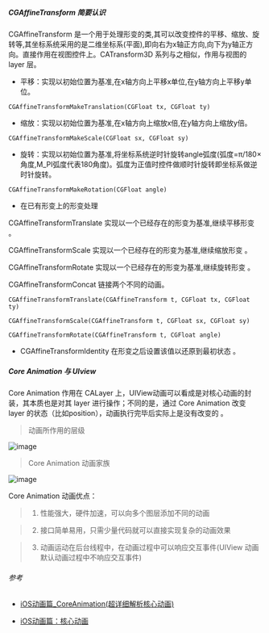 ##### CGAffineTransform 简要认识

CGAffineTransform 是一个用于处理形变的类,其可以改变控件的平移、缩放、旋转等,其坐标系统采用的是二维坐标系(平面),即向右为x轴正方向,向下为y轴正方向。直接作用在视图控件上。CATransform3D 系列与之相似，作用与视图的 layer 层。


* 平移：实现以初始位置为基准,在x轴方向上平移x单位,在y轴方向上平移y单位。

```
CGAffineTransformMakeTranslation(CGFloat tx, CGFloat ty)
```


* 缩放：实现以初始位置为基准,在x轴方向上缩放x倍,在y轴方向上缩放y倍。


```
CGAffineTransformMakeScale(CGFloat sx, CGFloat sy)
```


* 旋转：实现以初始位置为基准,将坐标系统逆时针旋转angle弧度(弧度=π/180×角度,M_PI弧度代表180角度)。弧度为正值时控件做顺时针旋转即坐标系做逆时针旋转。

```
CGAffineTransformMakeRotation(CGFloat angle)
```

* 在已有形变上的形变处理

CGAffineTransformTranslate      实现以一个已经存在的形变为基准,继续平移形变 。

CGAffineTransformScale          实现以一个已经存在的形变为基准,继续缩放形变 。

CGAffineTransformRotate         实现以一个已经存在的形变为基准,继续旋转形变 。

CGAffineTransformConcat         链接两个不同的动画。

```
CGAffineTransformTranslate(CGAffineTransform t, CGFloat tx, CGFloat ty)

CGAffineTransformScale(CGAffineTransform t, CGFloat sx, CGFloat sy)

CGAffineTransformRotate(CGAffineTransform t, CGFloat angle)
```

* CGAffineTransformIdentity  在形变之后设置该值以还原到最初状态 。


##### Core Animation 与 UIview

Core Animation 作用在 CALayer 上，UIView动画可以看成是对核心动画的封装，其本质也是对其 layer 进行操作；不同的是，通过 Core Animation 改变 layer 的状态（比如position），动画执行完毕后实际上是没有改变的 。

> 动画所作用的层级

![image](https://github.com/itwyhuaing/OC-WYH/blob/master/动画/image/animation_1.png)


> Core Animation 动画家族

![image](https://github.com/itwyhuaing/OC-WYH/blob/master/动画/image/animation_2.png)



Core Animation 动画优点：

  > 1. 性能强大，硬件加速，可以向多个图层添加不同的动画

  > 2. 接口简单易用，只需少量代码就可以直接实现复杂的动画效果

  > 3. 动画运动在后台线程中，在动画过程中可以响应交互事件(UIView 动画默认动画过程中不响应交互事件)


###### 参考

* [iOS动画篇_CoreAnimation(超详细解析核心动画)](http://www.cocoachina.com/ios/20170623/19612.html)

* [iOS动画篇：核心动画](https://www.jianshu.com/p/d05d19f70bac)
